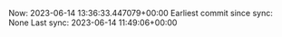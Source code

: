 Now: 2023-06-14 13:36:33.447079+00:00 Earliest commit since sync: None Last sync: 2023-06-14 11:49:06+00:00
